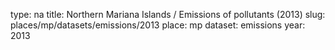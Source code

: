 type: na
title: Northern Mariana Islands / Emissions of pollutants (2013)
slug: places/mp/datasets/emissions/2013
place: mp
dataset: emissions
year: 2013
